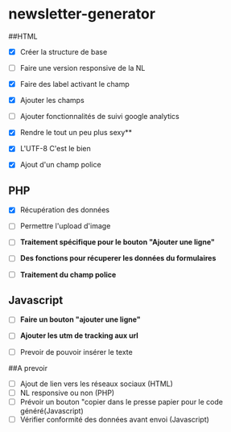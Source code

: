 # newsletter-generator
##HTML 
- [x] Créer la structure de base
- [ ] Faire une version responsive de la NL
- [x] Faire des label activant le champ
- [x] Ajouter les champs
- [ ] Ajouter fonctionnalités de suivi google analytics
- [x] Rendre le tout un peu plus sexy**
- [x] L'UTF-8 C'est le bien
- [x] Ajout d'un champ police


## PHP
- [x] Récupération des données
- [ ] Permettre l'upload d'image
- [ ] **Traitement spécifique pour le bouton "Ajouter une ligne"**
- [ ] **Des fonctions pour récuperer les données du formulaires**
- [ ] **Traitement du champ police**



## Javascript
- [ ] **Faire un bouton "ajouter une ligne"**
- [ ] **Ajouter les utm de tracking aux url**
- [ ] Prevoir de pouvoir insérer le texte


##A prevoir
- [ ] Ajout de lien vers les réseaux sociaux (HTML)
- [ ] NL responsive ou non (PHP)
- [ ] Prévoir un bouton "copier dans le presse papier pour le code généré(Javascript)
- [ ] Vérifier conformité des données avant envoi (Javascript)
